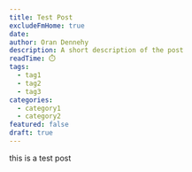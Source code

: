 ```yaml
---
title: Test Post
excludeFmHome: true
date: 
author: Oran Dennehy
description: A short description of the post
readTime: ⏱️
tags:
  - tag1
  - tag2
  - tag3
categories:
  - category1
  - category2
featured: false
draft: true
---
```


this is a test post